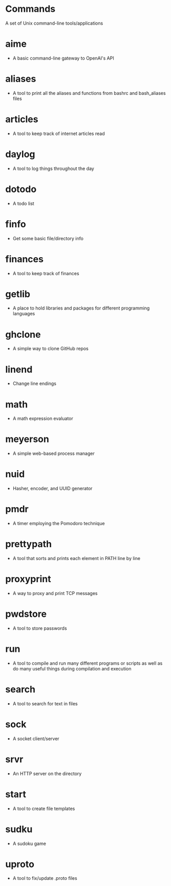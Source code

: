 # Commands
A set of Unix command-line tools/applications

# aime
- A basic command-line gateway to OpenAI's API
# aliases
- A tool to print all the aliases and functions from bashrc and bash_aliases files
# articles
- A tool to keep track of internet articles read
# daylog
- A tool to log things throughout the day
# dotodo
- A todo list
# finfo
- Get some basic file/directory info
# finances
- A tool to keep track of finances
# getlib
- A place to hold libraries and packages for different programming languages
# ghclone
- A simple way to clone GitHub repos
# linend
- Change line endings
# math
- A math expression evaluator
# meyerson
- A simple web-based process manager
# nuid
- Hasher, encoder, and UUID generator
# pmdr
- A timer employing the Pomodoro technique
# prettypath
- A tool that sorts and prints each element in PATH line by line
# proxyprint
- A way to proxy and print TCP messages
# pwdstore
- A tool to store passwords
# run
- A tool to compile and run many different programs or scripts as well as do many useful things during compilation and execution
# search
- A tool to search for text in files
# sock
- A socket client/server
# srvr
- An HTTP server on the directory
# start
- A tool to create file templates
# sudku
- A sudoku game
# uproto
- A tool to fix/update .proto files
